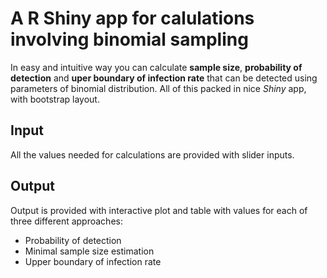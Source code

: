 # A R Shiny app for calulations involving binomial sampling

In easy and intuitive way you can calculate **sample size**, **probability of detection** and **uper boundary of infection rate** that can be detected using parameters of binomial distribution. All of this packed in nice *Shiny* app, with bootstrap layout.

## Input

All the values needed for calculations are provided with slider inputs.

## Output

Output is provided with interactive plot and table with values for each of three different approaches:

- Probability of detection
- Minimal sample size estimation
- Upper boundary of infection rate
